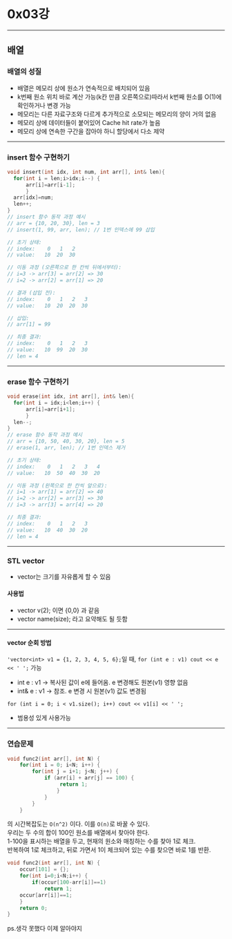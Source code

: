 # 0x03강
-------------

## 배열

### 배열의 성질

- 배열은 메모리 상에 원소가 연속적으로 배치되어 있음
- k번째 원소 위치 바로 계산 가능(k칸 만큼 오른쪽으로)따라서 k번째 원소를 O(1)에 확인하거나 변경 가능
- 메모리는 다른 자료구조와 다르게 추가적으로 소모되는 메모리의 양이 거의 없음
- 메모리 상에 데이터들이 붙어있어 Cache hit rate가 높음
- 메모리 상에 연속한 구간을 잡아야 하니 할당에서 다소 제약

---

### insert 함수 구현하기

```cpp
void insert(int idx, int num, int arr[], int& len){
  for(int i = len;i>idx;i--) {
      arr[i]=arr[i-1];
      }
  arr[idx]=num;
  len++;
}
// insert 함수 동작 과정 예시
// arr = {10, 20, 30}, len = 3
// insert(1, 99, arr, len); // 1번 인덱스에 99 삽입

// 초기 상태:
// index:    0   1   2
// value:   10  20  30

// 이동 과정 (오른쪽으로 한 칸씩 뒤에서부터):
// i=3 -> arr[3] = arr[2] => 30
// i=2 -> arr[2] = arr[1] => 20

// 결과 (삽입 전):
// index:    0   1   2   3
// value:   10  20  20  30

// 삽입:
// arr[1] = 99

// 최종 결과:
// index:    0   1   2   3
// value:   10  99  20  30
// len = 4
```

---

### erase 함수 구현하기

```cpp
void erase(int idx, int arr[], int& len){
  for(int i = idx;i<len;i++) {
      arr[i]=arr[i+1];
      }
  len--;
}
// erase 함수 동작 과정 예시
// arr = {10, 50, 40, 30, 20}, len = 5
// erase(1, arr, len); // 1번 인덱스 제거

// 초기 상태:
// index:    0   1   2   3   4
// value:   10  50  40  30  20

// 이동 과정 (왼쪽으로 한 칸씩 앞으로):
// i=1 -> arr[1] = arr[2] => 40
// i=2 -> arr[2] = arr[3] => 30
// i=3 -> arr[3] = arr[4] => 20

// 최종 결과:
// index:    0   1   2   3
// value:   10  40  30  20
// len = 4
```

---

### STL vector

- vector는 크기를 자유롭게 할 수 있음

#### 사용법
- vector<int> v(2); 이면 {0,0} 과 같음
- vector<int> name(size); 라고 요약해도 될 듯함
---
#### vector 순회 방법

`'vector<int> v1 = {1, 2, 3, 4, 5, 6};`일 때,
`for (int e : v1) cout << e << ' ';` 가능
- int e : v1 → 복사된 값이 e에 들어옴. e 변경해도 원본(v1) 영향 없음
- int& e : v1 → 참조. e 변경 시 원본(v1) 값도 변경됨

`for (int i = 0; i < v1.size(); i++) cout << v1[i] << ' ';`
- 범용성 있게 사용가능

---

### 연습문제

```cpp
void func2(int arr[], int N) {
    for(int i = 0; i<N; i++) {
        for(int j = i+1; j<N; j++) {
            if (arr[i] + arr[j] == 100) {
                 return 1;
                }
            }
        }
    }
```
의 시간복잡도는 `O(n^2)` 이다. 이를 `O(n)`로 바꿀 수 있다.<br>
우리는 두 수의 합이 100인 원소를 배열에서 찾아야 한다.<br>
1-100을 표시하는 배열을 두고, 현재의 원소와 매칭하는 수를 찾아 1로 체크.<br>
반복하여 1로 체크하고, 뒤로 가면서 1이 체크되어 있는 수를 찾으면 바로 1를 반환.<br>

```cpp
void func2(int arr[], int N) {
    occur[101] = {};
    for(int i=0;i<N;i++) {
        if(occur[100-arr[i]]==1)
            return 1;
    occur[arr[i]]==1;
    }
    return 0;
}
```
ps.생각 못했다 이제 알아야지


